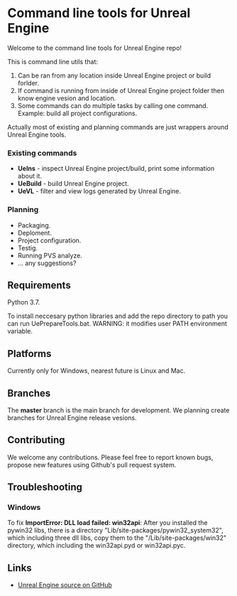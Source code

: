 Command line tools for Unreal Engine
====================================

Welcome to the command line tools for Unreal Engine repo!

This is command line utils that:
1. Can be ran from any location inside Unreal Engine project or build forlder.
2. If command is running from inside of Unreal Engine project folder then know engine vesion and location.
3. Some commands can do multiple tasks by calling one command. Example: build all project configurations.

Actually most of existing and planning commands are just wrappers around Unreal Engine tools.

### Existing commands

- **UeIns** - inspect Unreal Engine project/build, print some information about it.
- **UeBuild** - build Unreal Engine project.
- **UeVL** - filter and view logs generated by Unreal Engine.

### Planning

- Packaging.
- Deploment.
- Project configuration.
- Testig.
- Running PVS analyze.
- ... any suggestions?

Requirements
------------

Python 3.7.

To install neccesary python libraries and add the repo directory to path you can run UePrepareTools.bat. WARNING: it modifies user PATH environment variable.

Platforms
---------

Currently only for Windows, nearest future is Linux and Mac.

Branches
--------

The **master** branch is the main branch for development. We planning create branches for Unreal Engine release vesions.

Contributing
------------

We welcome any contributions. Please feel free to report known bugs, propose new features using Github's pull request system.

Troubleshooting
------------

### Windows

To fix **ImportError: DLL load failed: win32api**: After you installed the pywin32 libs, there is a directory "Lib/site-packages/pywin32_system32", which including three dll libs, copy them to the "/Lib/site-packages/win32" directory, which including the win32api.pyd or win32api.pyc.

Links
-----

* [Unreal Engine source on GitHub](https://github.com/EpicGames/UnrealEngine)
